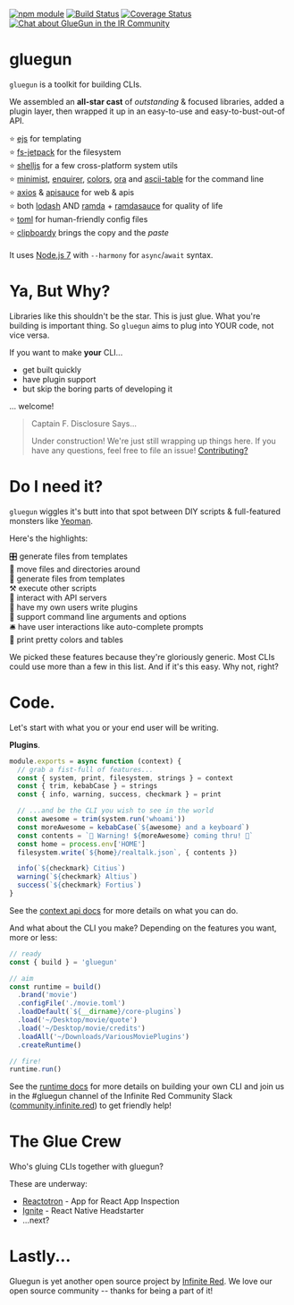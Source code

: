 [![npm module](https://badge.fury.io/js/gluegun.svg)](https://www.npmjs.org/package/gluegun)
[![Build Status](https://semaphoreci.com/api/v1/ir/gluegun/branches/master/shields_badge.svg)](https://semaphoreci.com/ir/gluegun)
[![Coverage Status](https://coveralls.io/repos/github/infinitered/gluegun/badge.svg?branch=master)](https://coveralls.io/github/infinitered/gluegun?branch=master)
[![Chat about GlueGun in the IR Community](https://infiniteredcommunity.herokuapp.com/badge.svg)](https://community.infinite.red/)

# gluegun

`gluegun` is a toolkit for building CLIs.

We assembled an **all-star cast** of *outstanding* & focused libraries, added a plugin layer, then wrapped it up in an easy-to-use and easy-to-bust-out-of API.

⭐️ [ejs](https://github.com/mde/ejs) for templating<br />
⭐️ [fs-jetpack](https://github.com/szwacz/fs-jetpack) for the filesystem<br />
⭐️ [shelljs](https://github.com/shelljs/shelljs) for a few cross-platform system utils<br />
⭐️ [minimist](https://github.com/substack/minimist), [enquirer](https://github.com/enquirer/enquirer), [colors](https://github.com/Marak/colors.js), [ora](https://github.com/sindresorhus/ora) and [ascii-table](https://github.com/sorensen/ascii-table) for the command line<br />
⭐️ [axios](https://github.com/mzabriskie/axios) & [apisauce](https://github.com/skellock/apisauce) for web & apis<br />
⭐️ both [lodash](https://github.com/lodash/lodash) AND [ramda](https://github.com/ramda/ramda) + [ramdasauce](https://github.com/skellock/ramdasauce) for quality of life<br />
⭐️ [toml](https://github.com/BinaryMuse/toml-node) for human-friendly config files </br>
⭐️ [clipboardy](https://github.com/sindresorhus/clipboardy) brings the copy and the *paste*<br />
</br>
It uses [Node.js 7](https://nodejs.org) with `--harmony` for `async`/`await` syntax.

# Ya, But Why?

Libraries like this shouldn't be the star. This is just glue.  What you're building is important thing. So `gluegun` aims to plug into YOUR code, not vice versa.

If you want to make **your** CLI...

* get built quickly
* have plugin support
* but skip the boring parts of developing it

... welcome!

> Captain F. Disclosure Says...
>
> Under construction! We're just still wrapping up things here. If you have any questions, feel free to file an issue! [Contributing?](./docs/contributing.md)


# Do I need it?

`gluegun` wiggles it's butt into that spot between DIY scripts & full-featured monsters like [Yeoman](http://yeoman.io).

Here's the highlights:

🎛 generate files from templates</br>
💾 move files and directories around</br>
🔮 generate files from templates</br>
⚒ execute other scripts</br>
🎅 interact with API servers</br>
🔌 have my own users write plugins</br>
🌯 support command line arguments and options</br>
🛎 have user interactions like auto-complete prompts</br>
💃 print pretty colors and tables</br>

We picked these features because they're gloriously generic.  Most CLIs could use more than a few in this list. And if it's this easy. Why not, right?

# Code.

Let's start with what you or your end user will be writing.

**Plugins**.

```js
module.exports = async function (context) {
  // grab a fist-full of features...
  const { system, print, filesystem, strings } = context
  const { trim, kebabCase } = strings
  const { info, warning, success, checkmark } = print

  // ...and be the CLI you wish to see in the world
  const awesome = trim(system.run('whoami'))
  const moreAwesome = kebabCase(`${awesome} and a keyboard`)
  const contents = `🚨 Warning! ${moreAwesome} coming thru! 🚨`
  const home = process.env['HOME']
  filesystem.write(`${home}/realtalk.json`, { contents })

  info(`${checkmark} Citius`)
  warning(`${checkmark} Altius`)
  success(`${checkmark} Fortius`)
}
```
See the [context api docs](./docs/context-api.md) for more details on what you can do.

And what about the CLI you make? Depending on the features you want, more or less:

```js
// ready
const { build } = 'gluegun'

// aim
const runtime = build()
  .brand('movie')
  .configFile('./movie.toml')
  .loadDefault(`${__dirname}/core-plugins`)
  .load('~/Desktop/movie/quote')
  .load('~/Desktop/movie/credits')
  .loadAll('~/Downloads/VariousMoviePlugins')
  .createRuntime()

// fire!
runtime.run()
```

See the [runtime docs](./docs/runtime.md) for more details on building your own CLI and join us in the #gluegun channel of the Infinite Red Community Slack ([community.infinite.red](http://community.infinite.red)) to get friendly help!

# The Glue Crew

Who's gluing CLIs together with gluegun?

These are underway:

* [Reactotron](https://github.com/infinitered/reactotron) - App for React App Inspection
* [Ignite](https://github.com/infinitered/ignite) - React Native Headstarter
* ...next?

# Lastly...

Gluegun is yet another open source project by [Infinite Red](https://infinite.red). We love our open source community -- thanks for being a part of it!
